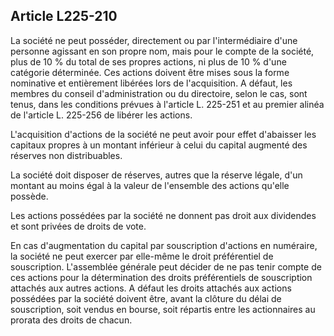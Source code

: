 Article L225-210
----
La société ne peut posséder, directement ou par l'intermédiaire d'une personne
agissant en son propre nom, mais pour le compte de la société, plus de 10 % du
total de ses propres actions, ni plus de 10 % d'une catégorie déterminée. Ces
actions doivent être mises sous la forme nominative et entièrement libérées lors
de l'acquisition. A défaut, les membres du conseil d'administration ou du
directoire, selon le cas, sont tenus, dans les conditions prévues à l'article L.
225-251 et au premier alinéa de l'article L. 225-256 de libérer les actions.

L'acquisition d'actions de la société ne peut avoir pour effet d'abaisser les
capitaux propres à un montant inférieur à celui du capital augmenté des réserves
non distribuables.

La société doit disposer de réserves, autres que la réserve légale, d'un montant
au moins égal à la valeur de l'ensemble des actions qu'elle possède.

Les actions possédées par la société ne donnent pas droit aux dividendes et sont
privées de droits de vote.

En cas d'augmentation du capital par souscription d'actions en numéraire, la
société ne peut exercer par elle-même le droit préférentiel de souscription.
L'assemblée générale peut décider de ne pas tenir compte de ces actions pour la
détermination des droits préférentiels de souscription attachés aux autres
actions. A défaut les droits attachés aux actions possédées par la société
doivent être, avant la clôture du délai de souscription, soit vendus en bourse,
soit répartis entre les actionnaires au prorata des droits de chacun.
